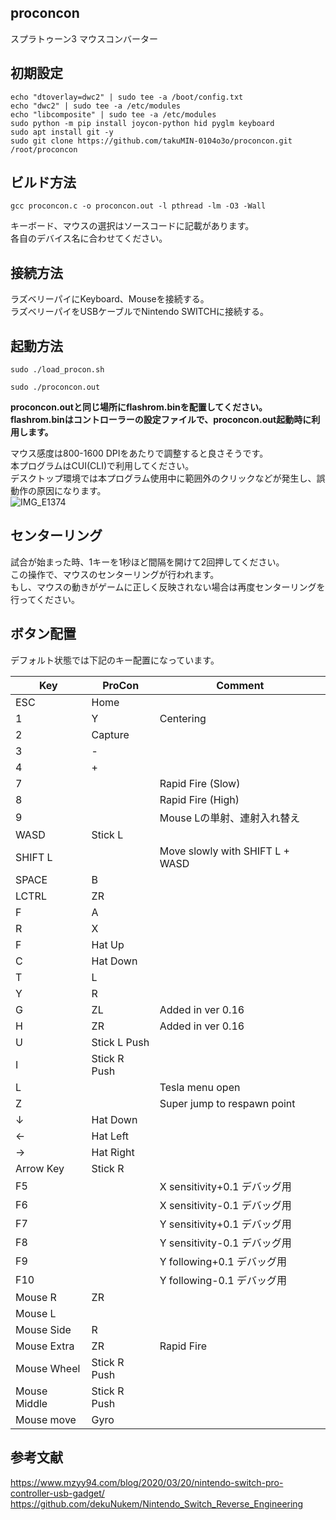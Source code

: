 ## proconcon
スプラトゥーン3 マウスコンバーター  

## 初期設定
```
echo "dtoverlay=dwc2" | sudo tee -a /boot/config.txt
echo "dwc2" | sudo tee -a /etc/modules
echo "libcomposite" | sudo tee -a /etc/modules
sudo python -m pip install joycon-python hid pyglm keyboard
sudo apt install git -y
sudo git clone https://github.com/takuMIN-0104o3o/proconcon.git /root/proconcon
```

## ビルド方法
```
gcc proconcon.c -o proconcon.out -l pthread -lm -O3 -Wall  
  ```

キーボード、マウスの選択はソースコードに記載があります。  
各自のデバイス名に合わせてください。  
  
## 接続方法
ラズベリーパイにKeyboard、Mouseを接続する。  
ラズベリーパイをUSBケーブルでNintendo SWITCHに接続する。  
  
## 起動方法
```
sudo ./load_procon.sh
```

```
sudo ./proconcon.out  
```

**proconcon.outと同じ場所にflashrom.binを配置してください。**  
**flashrom.binはコントローラーの設定ファイルで、proconcon.out起動時に利用します。** 
  
マウス感度は800-1600 DPIをあたりで調整すると良さそうです。  
本プログラムはCUI(CLI)で利用してください。  
デスクトップ環境では本プログラム使用中に範囲外のクリックなどが発生し、誤動作の原因になります。  
![IMG_E1374](https://user-images.githubusercontent.com/83897755/204680187-3678ed45-c9b6-499e-8ff4-b0cc18fd81f5.jpg)  
    
## センターリング  
試合が始まった時、1キーを1秒ほど間隔を開けて2回押してください。  
この操作で、マウスのセンターリングが行われます。  
もし、マウスの動きがゲームに正しく反映されない場合は再度センターリングを行ってください。  

## ボタン配置
デフォルト状態では下記のキー配置になっています。  

| Key           | ProCon        | Comment                                           |  
| ------------- | ------------- | ------------------------------------------------- |  
| ESC           | Home          |                                                   |
| 1             | Y             | Centering                                          |  
| 2             | Capture       |                                                   |  
| 3             | -             |                                                   |  
| 4             | +             |                                                   | 
| 7             |               | Rapid Fire (Slow)                                 |
| 8             |               | Rapid Fire (High)                                 |
| 9             |               | Mouse Lの単射、連射入れ替え                        | 
| WASD          | Stick L       |                                                   | 
| SHIFT L       |               | Move slowly with SHIFT L + WASD                   | 
| SPACE         | B             | 
| LCTRL         | ZR            | |
| F             | A             |                                                   | 
| R             | X             |                                                   | 
| F             | Hat Up        |                                                   | 
| C             | Hat Down      |                                                   | 
| T             | L             |                                                   | 
| Y             | R             |                                                   | 
| G             | ZL            | Added in ver 0.16                                 | 
| H             | ZR            | Added in ver 0.16                                 | 
| U             | Stick L Push  |                                                   | 
| I             | Stick R Push  |                                                   | 
| L             |               | Tesla menu open                                   | 
| Z             |               | Super jump to respawn point                     | 
| ↓          | Hat Down      |                                                   | 
| ←          | Hat Left      |                                                   | 
| →          | Hat Right     |                                                   | 
| Arrow Key     | Stick R       |                                                   | 
| F5            |               | X sensitivity+0.1 デバッグ用                       | 
| F6            |               | X sensitivity-0.1 デバッグ用                       | 
| F7            |               | Y sensitivity+0.1 デバッグ用                       | 
| F8            |               | Y sensitivity-0.1 デバッグ用                       | 
| F9            |               | Y following+0.1 デバッグ用                       | 
| F10           |               | Y following-0.1 デバッグ用                       | 
| Mouse R       | ZR            |                                                   | 
| Mouse L       |               |                                                   | 
| Mouse Side    | R             |                                                   | 
| Mouse Extra   | ZR            | Rapid Fire                                       | 
| Mouse Wheel   | Stick R Push  |                                                   | 
| Mouse Middle  | Stick R Push  |                                                   | 
| Mouse move    | Gyro          |                                                   | 

  
## 参考文献
https://www.mzyy94.com/blog/2020/03/20/nintendo-switch-pro-controller-usb-gadget/  
https://github.com/dekuNukem/Nintendo_Switch_Reverse_Engineering  
